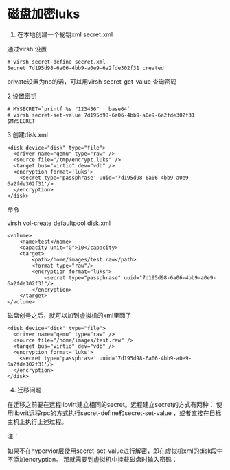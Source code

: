 # 磁盘加密luks

1. 在本地创建一个秘钥xml secret.xml

	<secret ephemeral='no' private='yes'>
	</secret>

通过virsh 设置

	# virsh secret-define secret.xml 
	Secret 7d195d98-6a06-4bb9-a0e9-6a2fde302f31 created
	
private设置为no的话，可以用virsh secret-get-value 查询密码

2 设置密钥

	# MYSECRET=`printf %s "123456" | base64`
	# virsh secret-set-value 7d195d98-6a06-4bb9-a0e9-6a2fde302f31 $MYSECRET
	
3 创建disk.xml

	<disk device="disk" type="file">
	  <driver name="qemu" type="raw" />
	  <source file="/tmp/encrypt.luks" />
	  <target bus="virtio" dev="vdb" />
	  <encryption format='luks'>
	    <secret type='passphrase' uuid='7d195d98-6a06-4bb9-a0e9-6a2fde302f31'/>
	  </encryption>
	</disk>

命令

virsh vol-create defaultpool disk.xml

	<volume>
		<name>test</name>
		<capacity unit="G">10</capacity>
		<target>
			<path>/home/images/test.raw</path>
			<format type="raw"/>
			<encryption format="luks">
				<secret type="passphrase" uuid="7d195d98-6a06-4bb9-a0e9-6a2fde302f31"/>
			</encryption>
		</target>
	</volume>
	
磁盘创号之后，就可以加到虚拟机的xml里面了

	<disk device="disk" type="file">
	  <driver name="qemu" type="raw" />
	  <source file="/home/images/test.raw" />
	  <target bus="virtio" dev="vdb" />
	  <encryption format='luks'>
	    <secret type='passphrase' uuid='7d195d98-6a06-4bb9-a0e9-6a2fde302f31'/>
	  </encryption>
	</disk>

4. 迁移问题

在迁移之前要在远程libvirt建立相同的secret。远程建立secret的方式有两种：
使用libvrit远程rpc的方式执行secret-define和secret-set-value ，或者直接在目标主机上执行上述过程。


注：

如果不在hypervior层使用secret-set-value进行解密，即在虚拟机xml的disk段中不添加encryption。
那就需要到虚拟机中挂载磁盘时输入密码：
